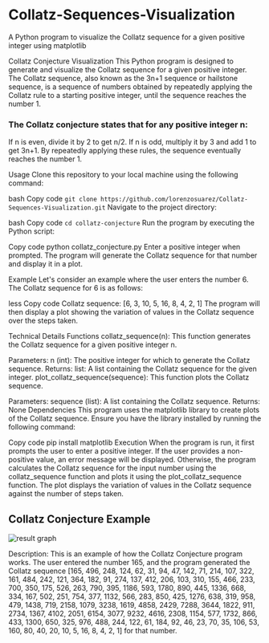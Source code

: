 # Collatz-Sequences-Visualization
A Python program to visualize the Collatz sequence for a given positive integer using matplotlib

Collatz Conjecture Visualization
This Python program is designed to generate and visualize the Collatz sequence for a given positive integer. The Collatz sequence, also known as the 3n+1 sequence or hailstone sequence, is a sequence of numbers obtained by repeatedly applying the Collatz rule to a starting positive integer, until the sequence reaches the number 1.

### The Collatz conjecture states that for any positive integer n:

If n is even, divide it by 2 to get n/2.
If n is odd, multiply it by 3 and add 1 to get 3n+1.
By repeatedly applying these rules, the sequence eventually reaches the number 1.

Usage
Clone this repository to your local machine using the following command:

bash
Copy code
```git clone https://github.com/lorenzosuarez/Collatz-Sequences-Visualization.git```
Navigate to the project directory:

bash
Copy code
```cd collatz-conjecture```
Run the program by executing the Python script:

Copy code
python collatz_conjecture.py
Enter a positive integer when prompted. The program will generate the Collatz sequence for that number and display it in a plot.

Example
Let's consider an example where the user enters the number 6. The Collatz sequence for 6 is as follows:

less
Copy code
Collatz sequence: [6, 3, 10, 5, 16, 8, 4, 2, 1]
The program will then display a plot showing the variation of values in the Collatz sequence over the steps taken.

Technical Details
Functions
collatz_sequence(n): This function generates the Collatz sequence for a given positive integer n.

Parameters:
n (int): The positive integer for which to generate the Collatz sequence.
Returns:
list: A list containing the Collatz sequence for the given integer.
plot_collatz_sequence(sequence): This function plots the Collatz sequence.

Parameters:
sequence (list): A list containing the Collatz sequence.
Returns:
None
Dependencies
This program uses the matplotlib library to create plots of the Collatz sequence. Ensure you have the library installed by running the following command:

Copy code
pip install matplotlib
Execution
When the program is run, it first prompts the user to enter a positive integer. If the user provides a non-positive value, an error message will be displayed. Otherwise, the program calculates the Collatz sequence for the input number using the collatz_sequence function and plots it using the plot_collatz_sequence function. The plot displays the variation of values in the Collatz sequence against the number of steps taken.

## Collatz Conjecture Example

![result graph](https://github.com/lorenzosuarez/Collatz-Sequences-Visualization/assets/55887438/27f74c72-0577-4a81-8ecb-6429c8355790)

Description: This is an example of how the Collatz Conjecture program works. The user entered the number 165, and the program generated the Collatz sequence [165, 496, 248, 124, 62, 31, 94, 47, 142, 71, 214, 107, 322, 161, 484, 242, 121, 364, 182, 91, 274, 137, 412, 206, 103, 310, 155, 466, 233, 700, 350, 175, 526, 263, 790, 395, 1186, 593, 1780, 890, 445, 1336, 668, 334, 167, 502, 251, 754, 377, 1132, 566, 283, 850, 425, 1276, 638, 319, 958, 479, 1438, 719, 2158, 1079, 3238, 1619, 4858, 2429, 7288, 3644, 1822, 911, 2734, 1367, 4102, 2051, 6154, 3077, 9232, 4616, 2308, 1154, 577, 1732, 866, 433, 1300, 650, 325, 976, 488, 244, 122, 61, 184, 92, 46, 23, 70, 35, 106, 53, 160, 80, 40, 20, 10, 5, 16, 8, 4, 2, 1] for that number.


